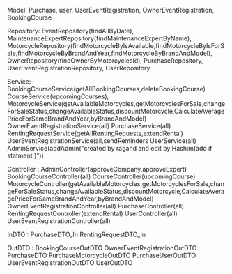 Model: Purchase, user, UserEventRegistration, OwnerEventRegistration, BookingCourse

Repository:
EventRepository(findAllByDate),
MaintenanceExpertRepository(findMaintenanceExpertByName),
MotorcycleRepository(findMotorcycleByIsAvailable,findMotorcycleByIsForSale,findMotorcycleByBrandAndYear,findMotorcycleByBrandAndModel), 
OwnerRepository(findOwnerByMotorcyclesId), 
PurchaseRepository, 
UserEventRegistrationRepository,
UserRepository

Service: 
BookingCourseService(getAllBookingCourses,deleteBookingCourse)
CourseService(upcomingCourses),
MotorcycleService(getAvailableMotorcycles,getMotorcyclesForSale,changeForSaleStatus,changeAvailableStatus,discountMotorcycle,CalculateAveragePriceForSameBrandAndYear,byBrandAndModel)
OwnerEventRegistrationService(all)
PurchaseService(all)
RentingRequestService(getAllRentingRequests,extendRental)
UserEventRegistrationService(all,sendReminders
UserService(all)
AdminService(addAdmin("created by ragahd and edit by Hashim(add if statment )"))


Controller :
AdminController(approveCompany,approveExpert)
BookingCourseController(all)
CourseController(upcomingCourse)
MotorcycleController(getAvailableMotorcycles,getMotorcyclesForSale,changeForSaleStatus,changeAvailableStatus,discountMotorcycle,CalculateAveragePriceForSameBrandAndYear,byBrandAndModel)
OwnerEventRegistrationController(all)
PurchaseController(all)
RentingRequestController(extendRental)
UserController(all)
UserEventRegistrationController(all)


InDTO :
PurchaseDTO_In
RentingRequestDTO_In

OutDTO :
BookingCourseOutDTO
OwnerEventRegistrationOutDTO
PurchaseDTO
PurchaseMotorcycleOutDTO
PurchaseUserOutDTO
UserEventRegistrationOutDTO
UserOutDTO
